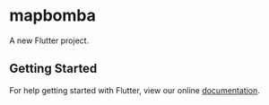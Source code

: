 # mapbomba

A new Flutter project.

## Getting Started

For help getting started with Flutter, view our online
[documentation](https://flutter.io/).
